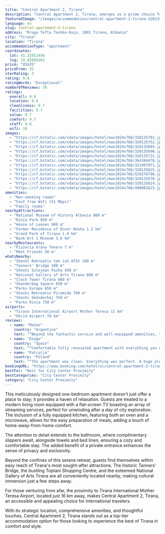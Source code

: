 ```yaml
---
title: "Central Apartment 2, Tirana"
description: "Central Apartment 2, Tirana, emerges as a prime choice for travelers seeking the perfect blend of comfort and convenience in the heart of Albania's vibrant capital."
featuredImage: "/images/accommodation/central-apartment-2-tirana-320135791.jpg"
language: en
slug: central-apartment-2-tirana
address: "Rruga Tefta Tashko-Koço, 1001 Tirana, Albania"
city: "Tirana"
location: "Tirana"
accommodationType: "apartment"
coordinates:
  lat: 41.32912456
  lng: 19.82686101
price: "US$35"
priceFrom: 35
starRating: 3
rating: 9.8
ratingWords: "Exceptional"
numberOfReviews: 78
ratings:
  overall: 9.8
  location: 9.9
  cleanliness: 9.7
  facilities: 9.7
  value: 9.7
  comfort: 9.7
  staff: 9.8
  wifi: 10
images:
  - "https://cf.bstatic.com/xdata/images/hotel/max1024x768/320135791.jpg?k=85de4e4de7b9fe11b81b84386dd5aa89b34c1dc0bc848667ed98d71aa7bc9623&o=&hp=1"
  - "https://cf.bstatic.com/xdata/images/hotel/max1024x768/320135752.jpg?k=2cc623c5f1cf16b551f31e46a6750059108809c1662fa0e69c7c791ef019c3e7&o=&hp=1"
  - "https://cf.bstatic.com/xdata/images/hotel/max1024x768/320135605.jpg?k=8044a027d7855b7cf1432c23ad9aea024ed921bda63b2a96e27deaf56a1612f9&o=&hp=1"
  - "https://cf.bstatic.com/xdata/images/hotel/max1024x768/320135690.jpg?k=ee833cadcb86d65af4fa0d2ce9b542686ffcf7496464923aa9a6ba5ac1c1d1a7&o=&hp=1"
  - "https://cf.bstatic.com/xdata/images/hotel/max1024x768/320135722.jpg?k=55add7af039c278404755d6e1fd349987c4c1682407046014374d4227040c122&o=&hp=1"
  - "https://cf.bstatic.com/xdata/images/hotel/max1024x768/364384478.jpg?k=93ad92a16932a99342a4be45463ffade7da17dc32628ab0e5ca69640c7f9dec1&o=&hp=1"
  - "https://cf.bstatic.com/xdata/images/hotel/max1024x768/321997971.jpg?k=6403f7d021d8bf632dd69ad22c1a002db77dae82d58491748a76f8933f38902b&o=&hp=1"
  - "https://cf.bstatic.com/xdata/images/hotel/max1024x768/320135625.jpg?k=4656379fdf03f317c5dbb5d53054ceb8e0df9bd9a4b28fe855ab05f321d6dcbc&o=&hp=1"
  - "https://cf.bstatic.com/xdata/images/hotel/max1024x768/529276798.jpg?k=650db6767a6cfac93eb7ac9ec5c6055f8bf707cd73de0b39b79ba394c05d10ed&o=&hp=1"
  - "https://cf.bstatic.com/xdata/images/hotel/max1024x768/320135670.jpg?k=72738de2d736e7fe90d2f8297426f9f500ff1c149f16dbce1036a9b94a96242b&o=&hp=1"
  - "https://cf.bstatic.com/xdata/images/hotel/max1024x768/320135614.jpg?k=17f9c3b710fbba835d783644805309ed419281676d396531c91b197dac7c5bdd&o=&hp=1"
  - "https://cf.bstatic.com/xdata/images/hotel/max1024x768/490082625.jpg?k=acc781c132e901cb6f1789a04796fcdf5a27aafc9a158a124d7f3c3061c986e1&o=&hp=1"
amenities:
  - "Non-smoking rooms"
  - "Fast free WiFi (51 Mbps)"
  - "Family rooms"
nearbyAttractions:
  - "National Museum of History Albania 800 m"
  - "Rinia Park 850 m"
  - "House of Leaves 900 m"
  - "Former Residence of Enver Hoxha 1.2 km"
  - "Grand Park of Tirana 1.9 km"
  - "Bunk'Art 1 Museum 3.6 km"
nearbyRestaurants:
  - "Pizzeria Grano Tenero 7 m"
  - "Meet Friends 50 m"
whatsNearby:
  - "Sheshi Rekreativ tek ish ATSh 100 m"
  - "Tanners' Bridge 300 m"
  - "Sheshi Sulejman Pasha 450 m"
  - "National Gallery of Arts Tirana 600 m"
  - "Clock Tower Tirana 600 m"
  - "Skanderbeg Square 650 m"
  - "Parku Europa 650 m"
  - "Sheshi Rekreativ Piramida 700 m"
  - "Sheshi Skënderbej 750 m"
  - "Parku Rinia 750 m"
airports:
  - "Tirana International Airport Mother Teresa 11 km"
  - "Ohrid Airport 78 km"
reviews:
  - name: "Mateo"
    country: "Argentina"
    text: "“Beyond the fantastic service and well-equipped amenities, the added bonus of being conveniently located near the center made my stay even more enjoyable. A perfect blend of comfort and accessibility. Highly recommended for those seeking a...”"
  - name: "Diego"
    country: "Spain"
    text: "“Comfortable fully renovated apartment with everything you need in a great location!”"
  - name: "Patrycja"
    country: "Poland"
    text: "“The apartment was clean. Everything was perfect. A huge plus for air conditioner in both rooms.”"
bookingURL: "https://www.booking.com/hotel/al/central-apartment-2-tirana.en-gb.html?aid=8035640"
bestFor: "Best for City Center Proximity"
bestCategories: "City Center Proximity"
category: "City Center Proximity"
---
```


This meticulously designed one-bedroom apartment doesn't just offer a place to stay; it provides a haven of relaxation. Guests are treated to a modern living room equipped with a flat-screen TV boasting an array of streaming services, perfect for unwinding after a day of city exploration. The inclusion of a fully equipped kitchen, featuring both an oven and a microwave, allows for the easy preparation of meals, adding a touch of home-away-from-home comfort.

The attention to detail extends to the bathroom, where complimentary slippers await, alongside towels and bed linen, ensuring a cozy and comfortable stay. The added benefit of a private entrance enhances the sense of privacy and exclusivity.

Beyond the confines of this serene retreat, guests find themselves within easy reach of Tirana's most sought-after attractions. The historic Tanners' Bridge, the bustling Toptani Shopping Centre, and the esteemed National Gallery of Arts Tirana are all conveniently located nearby, making cultural immersion just a few steps away.

For those venturing from afar, the proximity to Tirana International Mother Teresa Airport, located just 16 km away, makes Central Apartment 2, Tirana, an accessible and appealing choice for international travelers.

With its strategic location, comprehensive amenities, and thoughtful touches, Central Apartment 2, Tirana stands out as a top-tier accommodation option for those looking to experience the best of Tirana in comfort and style.
